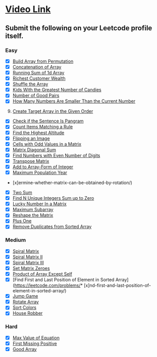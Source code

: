 # [Video Link](https://youtu.be/n60Dn0UsbEk)

## Submit the following on your Leetcode profile itself.

### Easy
* [x] [Build Array from Permutation](https://leetcode.com/problems/build-array-from-permutation/)
* [x] [Concatenation of Array](https://leetcode.com/problems/concatenation-of-array/)
* [x] [Running Sum of 1d Array](https://leetcode.com/problems/running-sum-of-1d-array/)
* [x] [Richest Customer Wealth](https://leetcode.com/problems/richest-customer-wealth/)
* [x] [Shuffle the Array](https://leetcode.com/problems/shuffle-the-array/)
* [x] [Kids With the Greatest Number of Candies](https://leetcode.com/problems/kids-with-the-greatest-number-of-candies/)
* [x] [Number of Good Pairs](https://leetcode.com/problems/number-of-good-pairs/)
* [x] [How Many Numbers Are Smaller Than the Current Number](https://leetcode.com/problems/how-many-numbers-are-smaller-than-the-current-number/)
9. [Create Target Array in the Given Order](https://leetcode.com/problems/create-target-array-in-the-given-order/)
* [x] [Check if the Sentence Is Pangram](https://leetcode.com/problems/check-if-the-sentence-is-pangram/)
* [x] [Count Items Matching a Rule](https://leetcode.com/problems/count-items-matching-a-rule/)
* [x] [Find the Highest Altitude](https://leetcode.com/problems/find-the-highest-altitude/)
* [x] [Flipping an Image](https://leetcode.com/problems/flipping-an-image/)
* [x] [Cells with Odd Values in a Matrix](https://leetcode.com/problems/cells-with-odd-values-in-a-matrix/)
* [x] [Matrix Diagonal Sum](https://leetcode.com/problems/matrix-diagonal-sum/)
* [x] [Find Numbers with Even Number of Digits](https://leetcode.com/problems/find-numbers-with-even-number-of-digits/)
* [x] [Transpose Matrix](https://leetcode.com/problems/transpose-matrix/)
* [x] [Add to Array-Form of Integer](https://leetcode.com/problems/add-to-array-form-of-integer/)
* [x] [Maximum Population Year](https://leetcode.com/problems/maximum-population-year/)
* [x]ermine-whether-matrix-can-be-obtained-by-rotation/)
* [x] [Two Sum](https://leetcode.com/problems/two-sum/)
* [x] [Find N Unique Integers Sum up to Zero](https://leetcode.com/problems/find-n-unique-integers-sum-up-to-zero/)
* [x] [Lucky Number In a Matrix](https://leetcode.com/problems/lucky-numbers-in-a-matrix/)
* [x] [Maximum Subarray](https://leetcode.com/problems/maximum-subarray/)
* [x] [Reshape the Matrix](https://leetcode.com/problems/reshape-the-matrix/)
* [x] [Plus One](https://leetcode.com/problems/plus-one/)
* [x] [Remove Duplicates from Sorted Array](https://leetcode.com/problems/remove-duplicates-from-sorted-array/)

### Medium
* [x] [Spiral Matrix](https://leetcode.com/problems/spiral-matrix/)
* [x] [Spiral Matrix II](https://leetcode.com/problems/spiral-matrix-ii/)
* [x] [Spiral Matrix III](https://leetcode.com/problems/spiral-matrix-iii/)
* [x] [Set Matrix Zeroes](https://leetcode.com/problems/set-matrix-zeroes/)
* [x] [Product of Array Except Self](https://leetcode.com/problems/product-of-array-except-self/)
* [x] [Find First and Last Position of Element in Sorted Array](https://leetcode.com/problems/* [x]nd-first-and-last-position-of-element-in-sorted-array/)
* [x] [Jump Game](https://leetcode.com/problems/jump-game/)
* [x] [Rotate Array](https://leetcode.com/problems/rotate-array/)
* [x] [Sort Colors](https://leetcode.com/problems/sort-colors/)
* [x] [House Robber](https://leetcode.com/problems/house-robber/)

### Hard
* [x] [Max Value of Equation](https://leetcode.com/problems/max-value-of-equation/)
* [x] [First Missing Positive](https://leetcode.com/problems/first-missing-positive/)
* [x] [Good Array](https://leetcode.com/problems/check-if-it-is-a-good-array/)
